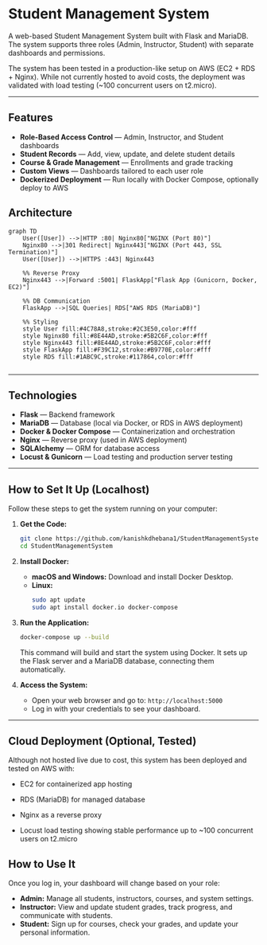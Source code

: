 # Student Management System

A web-based Student Management System built with Flask and MariaDB. The system supports three roles (Admin, Instructor, Student) with separate dashboards and permissions.  

The system has been tested in a production-like setup on AWS (EC2 + RDS + Nginx). While not currently hosted to avoid costs, the deployment was validated with load testing (~100 concurrent users on t2.micro).

---

## Features

- **Role-Based Access Control** — Admin, Instructor, and Student dashboards  
- **Student Records** — Add, view, update, and delete student details  
- **Course & Grade Management** — Enrollments and grade tracking  
- **Custom Views** — Dashboards tailored to each user role  
- **Dockerized Deployment** — Run locally with Docker Compose, optionally deploy to AWS

## Architecture

```mermaid
graph TD
    User([User]) -->|HTTP :80| Nginx80["NGINX (Port 80)"]
    Nginx80 -->|301 Redirect| Nginx443["NGINX (Port 443, SSL Termination)"]
    User([User]) -->|HTTPS :443| Nginx443

    %% Reverse Proxy
    Nginx443 -->|Forward :5001| FlaskApp["Flask App (Gunicorn, Docker, EC2)"]

    %% DB Communication
    FlaskApp -->|SQL Queries| RDS["AWS RDS (MariaDB)"]

    %% Styling
    style User fill:#4C78A8,stroke:#2C3E50,color:#fff
    style Nginx80 fill:#8E44AD,stroke:#5B2C6F,color:#fff
    style Nginx443 fill:#8E44AD,stroke:#5B2C6F,color:#fff
    style FlaskApp fill:#F39C12,stroke:#B9770E,color:#fff
    style RDS fill:#1ABC9C,stroke:#117864,color:#fff


```

---

## Technologies

- **Flask** — Backend framework  
- **MariaDB** — Database (local via Docker, or RDS in AWS deployment)  
- **Docker & Docker Compose** — Containerization and orchestration  
- **Nginx** — Reverse proxy (used in AWS deployment)  
- **SQLAlchemy** — ORM for database access  
- **Locust & Gunicorn** — Load testing and production server testing  

---

## How to Set It Up (Localhost)

Follow these steps to get the system running on your computer:

1.  **Get the Code:**
    ```bash
    git clone https://github.com/kanishkdhebana1/StudentManagementSystem
    cd StudentManagementSystem
    ```

2.  **Install Docker:**
    * **macOS and Windows:** Download and install Docker Desktop.
    * **Linux:**
        ```bash
        sudo apt update
        sudo apt install docker.io docker-compose
        ```

3.  **Run the Application:**
    ```bash
    docker-compose up --build
    ```
    This command will build and start the system using Docker. It sets up the Flask server and a MariaDB database, connecting them automatically.

4.  **Access the System:**
    * Open your web browser and go to: `http://localhost:5000`
    * Log in with your credentials to see your dashboard.

---

## Cloud Deployment (Optional, Tested)

Although not hosted live due to cost, this system has been deployed and tested on AWS with:

- EC2 for containerized app hosting

- RDS (MariaDB) for managed database

- Nginx as a reverse proxy

- Locust load testing showing stable performance up to ~100 concurrent users on t2.micro

## How to Use It

Once you log in, your dashboard will change based on your role:

* **Admin:** Manage all students, instructors, courses, and system settings.
* **Instructor:** View and update student grades, track progress, and communicate with students.
* **Student:** Sign up for courses, check your grades, and update your personal information.
